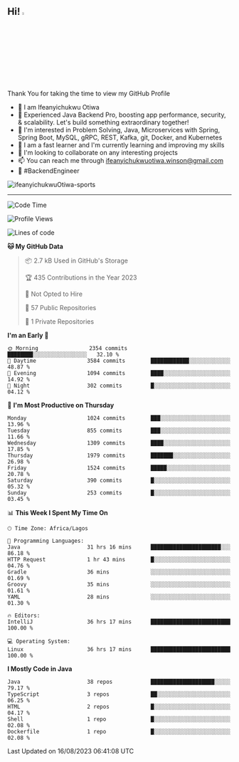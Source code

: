 <!-- BLOG-POST-LIST:START --><!-- BLOG-POST-LIST:END -->

## Hi! <img src="https://media.giphy.com/media/hvRJCLFzcasrR4ia7z/giphy.gif" width="4%"> 

Thank You for taking the time to view my GitHub Profile

- 👋 I am Ifeanyichukwu Otiwa
- 🚀 Experienced Java Backend Pro, boosting app performance, security, & scalability. Let's build something extraordinary together!
- 👀 I'm interested in Problem Solving, Java, Microservices with Spring, Spring Boot, MySQL, gRPC, REST, Kafka, git, Docker, and Kubernetes
- 🌱 I am a fast learner and I'm currently learning and improving my skills
- 💞️ I'm looking to collaborate on any interesting projects
- 📫 You can reach me through ifeanyichukwuotiwa.winson@gmail.com
- 🚀 #BackendEngineer

<p align="left" marginTop="10px"> <img src="https://komarev.com/ghpvc/?username=ifeanyichukwuOtiwa-sports&label=Profile%20views&color=0e75b6&style=for-the-badge" alt="ifeanyichukwuOtiwa-sports" /> </p>

***

<!--START_SECTION:waka-->
![Code Time](http://img.shields.io/badge/Code%20Time-1%2C647%20hrs%2044%20mins-blue)

![Profile Views](http://img.shields.io/badge/Profile%20Views-26-blue)

![Lines of code](https://img.shields.io/badge/From%20Hello%20World%20I%27ve%20Written-2.9%20million%20lines%20of%20code-blue)

**🐱 My GitHub Data** 

> 📦 2.7 kB Used in GitHub's Storage 
 > 
> 🏆 435 Contributions in the Year 2023
 > 
> 🚫 Not Opted to Hire
 > 
> 📜 57 Public Repositories 
 > 
> 🔑 1 Private Repositories 
 > 
**I'm an Early 🐤** 

```text
🌞 Morning                2354 commits        ████████░░░░░░░░░░░░░░░░░   32.10 % 
🌆 Daytime                3584 commits        ████████████░░░░░░░░░░░░░   48.87 % 
🌃 Evening                1094 commits        ████░░░░░░░░░░░░░░░░░░░░░   14.92 % 
🌙 Night                  302 commits         █░░░░░░░░░░░░░░░░░░░░░░░░   04.12 % 
```
📅 **I'm Most Productive on Thursday** 

```text
Monday                   1024 commits        ███░░░░░░░░░░░░░░░░░░░░░░   13.96 % 
Tuesday                  855 commits         ███░░░░░░░░░░░░░░░░░░░░░░   11.66 % 
Wednesday                1309 commits        ████░░░░░░░░░░░░░░░░░░░░░   17.85 % 
Thursday                 1979 commits        ███████░░░░░░░░░░░░░░░░░░   26.98 % 
Friday                   1524 commits        █████░░░░░░░░░░░░░░░░░░░░   20.78 % 
Saturday                 390 commits         █░░░░░░░░░░░░░░░░░░░░░░░░   05.32 % 
Sunday                   253 commits         █░░░░░░░░░░░░░░░░░░░░░░░░   03.45 % 
```


📊 **This Week I Spent My Time On** 

```text
🕑︎ Time Zone: Africa/Lagos

💬 Programming Languages: 
Java                     31 hrs 16 mins      ██████████████████████░░░   86.18 % 
HTTP Request             1 hr 43 mins        █░░░░░░░░░░░░░░░░░░░░░░░░   04.76 % 
Gradle                   36 mins             ░░░░░░░░░░░░░░░░░░░░░░░░░   01.69 % 
Groovy                   35 mins             ░░░░░░░░░░░░░░░░░░░░░░░░░   01.61 % 
YAML                     28 mins             ░░░░░░░░░░░░░░░░░░░░░░░░░   01.30 % 

🔥 Editors: 
IntelliJ                 36 hrs 17 mins      █████████████████████████   100.00 % 

💻 Operating System: 
Linux                    36 hrs 17 mins      █████████████████████████   100.00 % 
```

**I Mostly Code in Java** 

```text
Java                     38 repos            ████████████████████░░░░░   79.17 % 
TypeScript               3 repos             ██░░░░░░░░░░░░░░░░░░░░░░░   06.25 % 
HTML                     2 repos             █░░░░░░░░░░░░░░░░░░░░░░░░   04.17 % 
Shell                    1 repo              █░░░░░░░░░░░░░░░░░░░░░░░░   02.08 % 
Dockerfile               1 repo              █░░░░░░░░░░░░░░░░░░░░░░░░   02.08 % 
```




 Last Updated on 16/08/2023 06:41:08 UTC
<!--END_SECTION:waka-->

<!--
<p align="center">
![trophy](https://github-profile-trophy.vercel.app/?username=ifeanyichukwuOtiwa-sports&theme=onedark) (https://github.com/ryo-ma/github-profile-trophy)
</p>
-->

<!---
ifeanyi-otiwa/ifeanyi-otiwa is a ✨ special ✨ repository because its `README.md` (this file) appears on your GitHub profile.
You can click the Preview link to take a look at your changes.
--->
